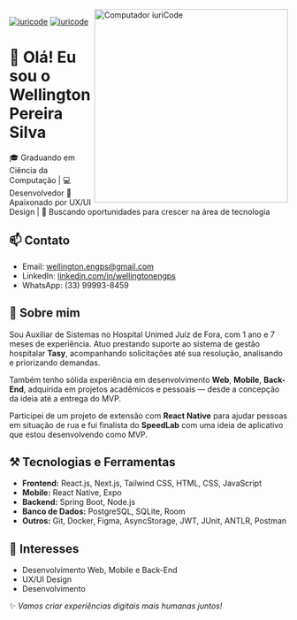 <img src="https://raw.githubusercontent.com/MicaelliMedeiros/micaellimedeiros/master/image/computer-illustration.png" min-width="400px" max-width="400px" width="350px" align="right" alt="Computador iuriCode">

[![iuricode](https://github-readme-stats.vercel.app/api/top-langs/?username=wellingtonengps&hide=html&layout=compact&theme=dracula)](https://github.com/wellingtonengps/)
[![iuricode](https://github-readme-stats.vercel.app/api?username=wellingtonengps&theme=dracula)](https://github.com/wellingtonengps/) 

# 👋 Olá! Eu sou o Wellington Pereira Silva

🎓 Graduando em Ciência da Computação | 💻 Desenvolvedor 
🧠 Apaixonado por UX/UI Design | 🚀 Buscando oportunidades para crescer na área de tecnologia

## 📫 Contato

- Email: wellington.engps@gmail.com
- LinkedIn: [linkedin.com/in/wellingtonengps](https://www.linkedin.com/in/wellingtonengps/)
- WhatsApp: (33) 99993-8459

## 🧩 Sobre mim

Sou Auxiliar de Sistemas no Hospital Unimed Juiz de Fora, com 1 ano e 7 meses de experiência. Atuo prestando suporte ao sistema de gestão hospitalar **Tasy**, acompanhando solicitações até sua resolução, analisando e priorizando demandas.

Também tenho sólida experiência em desenvolvimento **Web**, **Mobile**, **Back-End**, adquirida em projetos acadêmicos e pessoais — desde a concepção da ideia até a entrega do MVP.

Participei de um projeto de extensão com **React Native** para ajudar pessoas em situação de rua e fui finalista do **SpeedLab** com uma ideia de aplicativo que estou desenvolvendo como MVP.

## ⚒️ Tecnologias e Ferramentas

- **Frontend:** React.js, Next.js, Tailwind CSS, HTML, CSS, JavaScript
- **Mobile:** React Native, Expo
- **Backend:** Spring Boot, Node.js
- **Banco de Dados:** PostgreSQL, SQLite, Room
- **Outros:** Git, Docker, Figma, AsyncStorage, JWT, JUnit, ANTLR, Postman

## 🧠 Interesses
- Desenvolvimento Web, Mobile e Back-End
- UX/UI Design
- Desenvolvimento

✨ *Vamos criar experiências digitais mais humanas juntos!*

